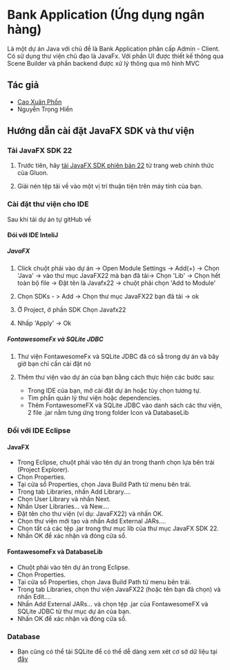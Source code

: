 
# Bank Application (Ứng dụng ngân hàng)

Là một dự án Java với chủ đề là Bank Application phân cấp Admin - Client. Có sử dụng thư viện chủ đạo là JavaFx. Với phần UI được thiết kế thông qua Scene Builder và phần backend được xử lý thông qua mô hình MVC

## Tác giả

- [Cao Xuân Phồn](https://github.com/JohnWickCP)
- Nguyễn Trọng Hiển

## Hướng dẫn cài đặt JavaFX SDK và thư viện

### Tải JavaFX SDK 22

1. Trước tiên, hãy [tải JavaFX SDK phiên bản 22](https://gluonhq.com/products/javafx/) từ trang web chính thức của Gluon.

2. Giải nén tệp tải về vào một vị trí thuận tiện trên máy tính của bạn.

### Cài đặt thư viện cho IDE
Sau khi tải dự án tự gitHub về
#### Đói với IDE InteliJ
##### JavaFX
1. Click chuột phải vào dự án -> Open Module Settings -> Add(+) -> Chọn 'Java' -> vào thư mục JavaFX22 mà bạn đã tải-> Chọn 'Lib' -> Chọn hết toàn bộ file -> Đặt tên là Javafx22 -> chuột phải chọn 'Add to Module'

2. Chọn SDKs - > Add -> Chọn thư mục JavaFX22 bạn đã tải -> ok

3. Ở Project, ở phần SDK Chọn Javafx22

4. Nhấp 'Apply' -> Ok

##### FontawesomeFx và SQLite JDBC

1. Thư viện FontawesomeFx và SQLite JDBC đã có sẵ trong dự án và bây giờ bạn chỉ cần cài đặt nó

2. Thêm thư viện vào dự án của bạn bằng cách thực hiện các bước sau:
   - Trong IDE của bạn, mở cài đặt dự án hoặc tùy chọn tương tự.
   - Tìm phần quản lý thư viện hoặc dependencies.
   - Thêm FontawesomeFX và SQLite JDBC vào danh sách các thư viện, 2 file .jar nằm tưng ứng trong folder Icon và DatabaseLib


### Đối với IDE Eclipse

#### JavaFX
- Trong Eclipse, chuột phải vào tên dự án trong thanh chọn lựa bên trái (Project Explorer).
- Chọn Properties.
- Tại cửa sổ Properties, chọn Java Build Path từ menu bên trái.
- Trong tab Libraries, nhấn Add Library....
- Chọn User Library và nhấn Next.
- Nhấn User Libraries... và New....
- Đặt tên cho thư viện (ví dụ: JavaFX22) và nhấn OK.
- Chọn thư viện mới tạo và nhấn Add External JARs....
- Chọn tất cả các tệp .jar trong thư mục lib của thư mục JavaFX SDK 22.
- Nhấn OK để xác nhận và đóng cửa sổ.

#### FontawesomeFx và DatabaseLib
- Chuột phải vào tên dự án trong Eclipse.
- Chọn Properties.
- Tại cửa sổ Properties, chọn Java Build Path từ menu bên trái.
- Trong tab Libraries, chọn thư viện JavaFX22 (hoặc tên bạn đã chọn) và nhấn Edit....
- Nhấn Add External JARs... và chọn tệp .jar của FontawesomeFX và SQLite JDBC từ thư mục dự án của bạn.
- Nhấn OK để xác nhận và đóng cửa sổ.

### Database
- Bạn cũng có thể tải SQLite để có thể dễ dàng xem xét cơ sở dữ liệu tại [đây](https://sqlitebrowser.org/dl/)
